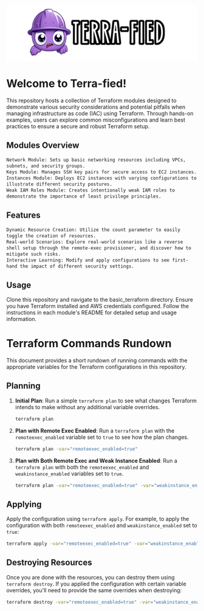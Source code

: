 ![terrafied](logo.png)

# Welcome to Terra-fied!

This repository hosts a collection of Terraform modules designed to demonstrate various security considerations and potential pitfalls when managing infrastructure as code (IAC) using Terraform. Through hands-on examples, users can explore common misconfigurations and learn best practices to ensure a secure and robust Terraform setup.
## Modules Overview

    Network Module: Sets up basic networking resources including VPCs, subnets, and security groups.
    Keys Module: Manages SSH key pairs for secure access to EC2 instances.
    Instances Module: Deploys EC2 instances with varying configurations to illustrate different security postures.
    Weak IAM Roles Module: Creates intentionally weak IAM roles to demonstrate the importance of least privilege principles.

## Features

    Dynamic Resource Creation: Utilize the count parameter to easily toggle the creation of resources.
    Real-world Scenarios: Explore real-world scenarios like a reverse shell setup through the remote-exec provisioner, and discover how to mitigate such risks.
    Interactive Learning: Modify and apply configurations to see first-hand the impact of different security settings.

## Usage

Clone this repository and navigate to the basic_terraform directory. Ensure you have Terraform installed and AWS credentials configured. Follow the instructions in each module's README for detailed setup and usage information.


# Terraform Commands Rundown

This document provides a short rundown of running commands with the appropriate variables for the Terraform configurations in this repository.

## Planning

1. **Initial Plan**:
   Run a simple `terraform plan` to see what changes Terraform intends to make without any additional variable overrides.
   ```bash
   terraform plan
   ```

2. **Plan with Remote Exec Enabled**:
   Run a `terraform plan` with the `remoteexec_enabled` variable set to `true` to see how the plan changes.
   ```bash
   terraform plan -var="remoteexec_enabled=true"
   ```

3. **Plan with Both Remote Exec and Weak Instance Enabled**:
   Run a `terraform plan` with both the `remoteexec_enabled` and `weakinstance_enabled` variables set to `true`.
   ```bash
   terraform plan -var="remoteexec_enabled=true" -var="weakinstance_enabled=true"
   ```

## Applying

Apply the configuration using `terraform apply`. For example, to apply the configuration with both `remoteexec_enabled` and `weakinstance_enabled` set to `true`:
```bash
terraform apply -var="remoteexec_enabled=true" -var="weakinstance_enabled=true"
```

## Destroying Resources

Once you are done with the resources, you can destroy them using `terraform destroy`. If you applied the configuration with certain variable overrides, you'll need to provide the same overrides when destroying:
```bash
terraform destroy -var="remoteexec_enabled=true" -var="weakinstance_enabled=true"
```
